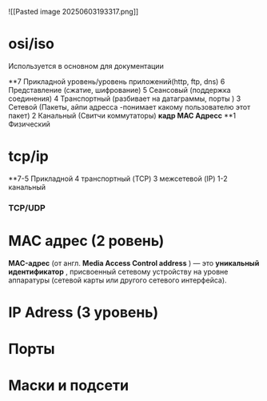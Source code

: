 
![[Pasted image 20250603193317.png]]
# osi/iso
Используется в основном для документации



**7 Прикладной уровень/уровень приложений(http, ftp, dns)
6 Представление (сжатие, шифрование)
5 Сеансовый (поддержка соединения)
4 Транспортный (разбивает на датаграммы, порты )
3 Сетевой (Пакеты, айпи адресса -понимает какому пользователю этот пакет)
2 Канальный (Свитчи коммутаторы)  **кадр MAC Адресс**
**1 Физический 

# tcp/ip

**7-5 Прикладной
4 транспортный (TCP)
3 межсетевой (IP)
1-2 канальный

### TCP/UDP


# MAC адрес (2 ровень)
**MAC-адрес** (от англ. **Media Access Control address** ) — это **уникальный идентификатор** , присвоенный сетевому устройству на уровне аппаратуры (сетевой карты или другого сетевого интерфейса).

# IP Adress (3 уровень)


# Порты




# Маски и подсети



